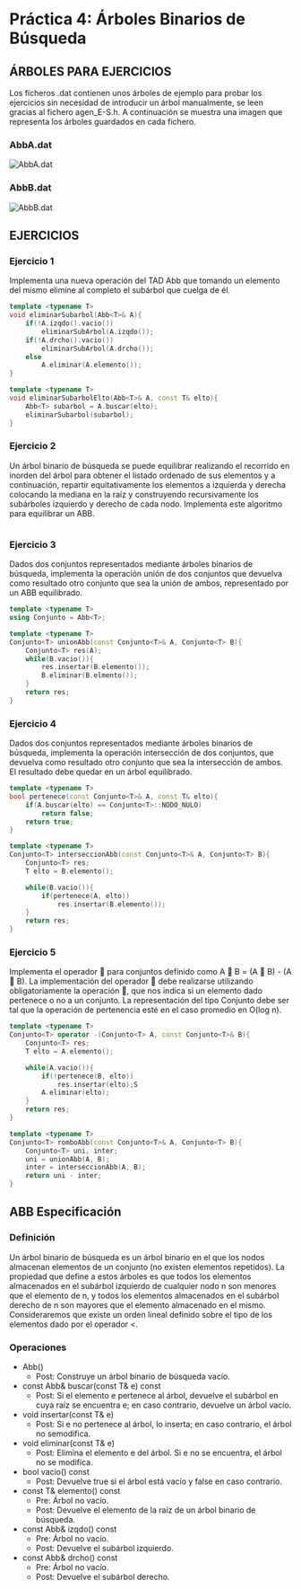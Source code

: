 # Práctica 4: Árboles Binarios de Búsqueda

## ÁRBOLES PARA EJERCICIOS

Los ficheros .dat contienen unos árboles de ejemplo para probar los ejercicios sin necesidad de introducir un árbol manualmente, se leen gracias al fichero agen_E-S.h.
A continuación se muestra una imagen que representa los árboles guardados en cada fichero.

### AbbA.dat

![AbbA.dat](AbbA.png)

### AbbB.dat

![AbbB.dat](AbbB.png)

## EJERCICIOS

### Ejercicio 1

Implementa una nueva operación del TAD Abb que tomando un elemento del mismo
elimine al completo el subárbol que cuelga de él.

```cpp
template <typename T>
void eliminarSubarbol(Abb<T>& A){
    if(!A.izqdo().vacio())
        eliminarSubArbol(A.izqdo());
    if(!A.drcho().vacio())
        eliminarSubArbol(A.drcho());
    else
        A.eliminar(A.elemento());
}

template <typename T>
void eliminarSubarbolElto(Abb<T>& A, const T& elto){
    Abb<T> subarbol = A.buscar(elto);
    eliminarSubarbol(subarbol);
}
```

### Ejercicio 2

Un árbol binario de búsqueda se puede equilibrar realizando el recorrido en inorden
del árbol para obtener el listado ordenado de sus elementos y a continuación, repartir
equitativamente los elementos a izquierda y derecha colocando la mediana en la raíz y
construyendo recursivamente los subárboles izquierdo y derecho de cada nodo.
Implementa este algoritmo para equilibrar un ABB.

```cpp

```

### Ejercicio 3

Dados dos conjuntos representados mediante árboles binarios de búsqueda, implementa la operación unión de dos conjuntos que devuelva como resultado otro
conjunto que sea la unión de ambos, representado por un ABB equilibrado.

```cpp
template <typename T>
using Conjunto = Abb<T>;

template <typename T>
Conjunto<T> unionAbb(const Conjunto<T>& A, Conjunto<T> B){
    Conjunto<T> res(A);
    while(B.vacio()){
        res.insertar(B.elemento());
        B.eliminar(B.elmento());
    }
    return res;
}
```

### Ejercicio 4

Dados dos conjuntos representados mediante árboles binarios de búsqueda, implementa la operación intersección de dos conjuntos, que devuelva como resultado otro conjunto que sea la intersección de ambos. El resultado debe quedar en un árbol equilibrado.

```cpp
template <typename T>
bool pertenece(const Conjunto<T>& A, const T& elto){
    if(A.buscar(elto) == Conjunto<T>::NODO_NULO)
        return false;
    return true;
}  

template <typename T>
Conjunto<T> interseccionAbb(const Conjunto<T>& A, Conjunto<T> B){
    Conjunto<T> res;
    T elto = B.elemento();

    while(B.vacio()){
        if(pertenece(A, elto))
            res.insertar(B.elemento());
    }
    return res;
}
```

### Ejercicio 5

Implementa el operador  para conjuntos definido como A  B = (A  B) - (A  B).
La implementación del operador  debe realizarse utilizando obligatoriamente la
operación , que nos indica si un elemento dado pertenece o no a un conjunto. La representación del tipo Conjunto debe ser tal que la operación de pertenencia esté en el
caso promedio en O(log n).

```cpp
template <typename T>
Conjunto<T> operator -(Conjunto<T> A, const Conjunto<T>& B){
    Conjunto<T> res;
    T elto = A.elemento();

    while(A.vacio()){
        if(!pertenece(B, elto))
            res.insertar(elto);S
        A.eliminar(elto);
    }
    return res;
}

template <typename T>
Conjunto<T> romboAbb(const Conjunto<T>& A, Conjunto<T> B){
    Conjunto<T> uni, inter;
    uni = unionAbb(A, B);
    inter = interseccionAbb(A, B);
    return uni - inter;
}
```

## ABB Especificación

### Definición

Un árbol binario de búsqueda es un árbol binario en el que los nodos almacenan elementos de un conjunto (no existen elementos repetidos). La propiedad que define a estos árboles es que todos los elementos almacenados en el subárbol izquierdo de cualquier nodo n son menores que el elemento de n, y todos los elementos almacenados en el subárbol derecho de n son mayores que el elemento almacenado en el mismo.
Consideraremos que existe un orden lineal definido sobre el tipo de los elementos dado por el operador <.

### Operaciones

- Abb()
  - Post: Construye un árbol binario de búsqueda vacío.
- const Abb& buscar(const T& e) const
  - Post: Si el elemento e pertenece al árbol, devuelve el subárbol en cuya raíz se encuentra e; en caso contrario, devuelve un árbol vacío.  
- void insertar(const T& e)
  - Post: Si e no pertenece al árbol, lo inserta; en caso contrario,   el árbol no semodifica.
- void eliminar(const T& e)
  - Post: Elimina el elemento e del árbol. Si e no se encuentra, el árbol no se modifica.
- bool vacio() const
  - Post: Devuelve true si el árbol está vacío y false en caso contrario.
- const T& elemento() const
  - Pre: Árbol no vacío.
  - Post: Devuelve el elemento de la raíz de un árbol binario de búsqueda.
- const Abb& izqdo() const
  - Pre: Árbol no vacío.  
  - Post: Devuelve el subárbol izquierdo.
- const Abb& drcho() const
  - Pre: Árbol no vacío.  
  - Post: Devuelve el subárbol derecho.  
